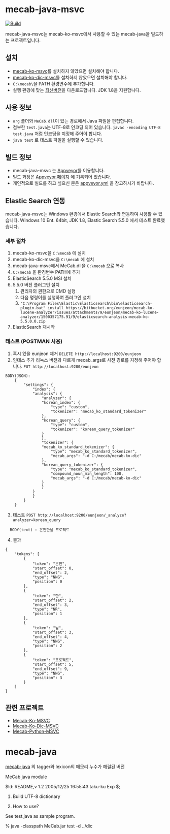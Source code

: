 # mecab-java-msvc

[![Build](https://github.com/Pusnow/mecab-java-msvc/actions/workflows/build-java-lib.yml/badge.svg)](https://github.com/Pusnow/mecab-java-msvc/actions/workflows/build-java-lib.yml)

mecab-java-msvc는 mecab-ko-msvc에서 사용할 수 있는 mecab-java을 빌드하는 프로젝트입니다.

## 설치

* [mecab-ko-msvc](https://github.com/Pusnow/mecab-ko-msvc/)를 설치하지 않았으면 설치해야 합니다.
* [mecab-ko-dic-msvc](https://github.com/Pusnow/mecab-ko-dic-msvc/)를 설치하지 않았으면 설치해야 합니다.
* `C:\mecab\`을 PATH 환경변수에 추가합니다.
* 실행 환경에 맞는 [최신버전](https://github.com/Pusnow/mecab-java-msvc/releases/latest)을 다운로드합니다. JDK 1.8을 지원합니다.

## 사용 정보
* `org` 폴더와 `MeCab.dll`이 있는 경로에서 Java 파일을 편집합니다.
* 첨부한 `test.java`는 UTF-8로 인코딩 되어 있습니다. `javac -encoding UTF-8 test.java` 처럼 인코딩을 지정해 주어야 합니다.
* `java test` 로 테스트 파일을 실행할 수 있습니다.


## 빌드 정보

* mecab-java-msvc 는 [Appveyor](https://www.appveyor.com)를 이용합니다.
* 빌드 과정은 [Appveyor 페이지](https://ci.appveyor.com/project/Pusnow/mecab-java-msvc) 에 기록되어 있습니다.
* 개인적으로 빌드를 하고 싶으신 분은 [appveyor.yml](https://github.com/Pusnow/mecab-java-msvc/blob/master/appveyor.yml) 을 참고하시기 바랍니다.

## Elastic Search 연동

mecab-java-msvc는 Windows 환경에서 Elastic Search와 연동하여 사용할 수 있습니다. Windows 10 Ent. 64bit, JDK 1.8, Elastic Search 5.5.0 에서 테스트 완료했습니다.

### 세부 절차

1. mecab-ko-msvc을 `C:\mecab` 에 설치
2. mecab-ko-dic-msvc을 `C:\mecab` 에 설치
3. mecab-java-msvc에서 MeCab.dll을 `C:\mecab` 으로 복사
4. `C:\mecab` 을 환경변수 PATH에 추가
5. ElasticSearch 5.5.0 MSI 설치
6. 5.5.0 버전 플러그인 설치 
    1. 관리자의 권한으로 CMD 실행
    2. 다음 명령어를 실행하여 플러그인 설치
    3. `"C:\Program Files\Elastic\Elasticsearch\bin\elasticsearch-plugin.bat" install https://bitbucket.org/eunjeon/mecab-ko-lucene-analyzer/issues/attachments/9/eunjeon/mecab-ko-lucene-analyzer/1500357175.91/9/elasticsearch-analysis-mecab-ko-5.5.0.0.zip`
  4. ElasticSearch 재시작
  
  
### 테스트 (POSTMAN 사용)
1. 혹시 있을 eunjeon 제거 `DELETE http://localhost:9200/eunjeon`
2. 인데스 추가 리눅스 버전과 다르게 mecab_args로 사전 경로를 지정해 주어야 합니다. `PUT http://localhost:9200/eunjeon`
```
BODY(JSON):
    {
        "settings": {
            "index": {
            "analysis": {
                "analyzer": {
                "korean_index": {
                    "type": "custom",
                    "tokenizer": "mecab_ko_standard_tokenizer"
                },
                "korean_query": {
                    "type": "custom",
                    "tokenizer": "korean_query_tokenizer"
                }
                },
                "tokenizer": {
                "mecab_ko_standard_tokenizer": {
                    "type": "mecab_ko_standard_tokenizer",
                    "mecab_args": "-d C:/mecab/mecab-ko-dic"
                },
                "korean_query_tokenizer": {
                    "type": "mecab_ko_standard_tokenizer",
                    "compound_noun_min_length": 100,
                    "mecab_args": "-d C:/mecab/mecab-ko-dic"
                }
                }
            }
            }
        }
    }
```
3. 테스트 `POST http://localhost:9200/eunjeon/_analyze?analyzer=korean_query`
```
  BODY(text) : 은전한닢 프로젝트
```
4. 결과
```
{
    "tokens": [
        {
            "token": "은전",
            "start_offset": 0,
            "end_offset": 2,
            "type": "NNG",
            "position": 0
        },
        {
            "token": "한",
            "start_offset": 2,
            "end_offset": 3,
            "type": "NR",
            "position": 1
        },
        {
            "token": "닢",
            "start_offset": 3,
            "end_offset": 4,
            "type": "NNG",
            "position": 2
        },
        {
            "token": "프로젝트",
            "start_offset": 5,
            "end_offset": 9,
            "type": "NNG",
            "position": 3
        }
    ]
}
```



## 관련 프로젝트

* [Mecab-Ko-MSVC](https://github.com/Pusnow/mecab-ko-msvc)
* [Mecab-Ko-Dic-MSVC](https://github.com/Pusnow/mecab-ko-dic-msvc)
* [Mecab-Python-MSVC](https://github.com/Pusnow/mecab-python-msvc)


# mecab-java

[mecab-java](https://code.google.com/p/mecab/downloads/detail?name=mecab-java-0.996.tar.gz&can=2&q=) 의 tagger와 lexicon의 메모리 누수가 해결된 버전

MeCab java module

$Id: README,v 1.2 2005/12/25 16:55:43 taku-ku Exp $;

1. Build UTF-8 dictionary

2. How to use?

  See test.java as sample program.

  % java -classpath MeCab.jar test -d ../dic
